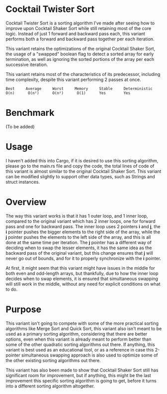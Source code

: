 # Cocktail Twister Sort
Cocktail Twister Sort is a sorting algorithm I've made after seeing how to improve upon Cocktail Shaker Sort while still retaining most of the core logic. 
Instead of just 1 forward and backward pass each, this variant performs both a forward and backward pass together per each iteration.

This variant retains the optimizations of the original Cocktail Shaker Sort, the usage of a "swapped" boolean flag to detect a sorted array for early termination, as well as
ignoring the sorted portions of the array per each successive iteration.

This variant retains most of the characteristics of its predecessor, including time complexity, despite this variant performing 2 passes at once.
```
Best     Average     Worst     Memory     Stable     Deterministic
O(n)      O(n²)      O(n²)      O(1)      Yes        Yes
```
# Benchmark
(To be added)

# Usage
I haven't added this into Cargo, if it is desired to use this sorting algorithm, please go to the main.rs file and copy the code, the total lines of code of this variant is almost similar to the original Cocktail Shaker Sort. This variant can be modified slightly to support other data types, such as Strings and struct instances.

# Overview
The way this variant works is that it has 1 outer loop, and 1 inner loop, compared to the original variant which has 2 inner loops, one for forward pass and one for backward pass. The inner loop uses 2 pointers **i** and **j**, the **i** pointer pushes the bigger elements to the right side of the array, while the **j** pointer pushes the elements to the left side of the array, and this is all done at the same time per iteration. The **j** pointer has a different way of deciding when to swap the lesser elements, it has the same idea as the backward pass of the original variant, but this change ensures that **j** will never go out of bounds, and for it to properly synchronize with the **i** pointer.

At first, it might seem that this variant might have issues in the middle for both even and odd-length arrays, but thankfully, due to how the inner loop decides when to swap elements, it is ensured that simultaneous swapping will still work in the middle, without any need for explicit conditions on what to do.

# Purpose
This variant isn't going to compete with some of the more practical sorting algorithms like Merge Sort and Quick Sort, this variant also isn't meant to be used as a
primary sorting algorithm, considering that there are better options, even when this variant is already meant to perform better than some of the other quadratic
sorting algorithms out there. If anything, this variant is best used as an educational tool, or as a reference in case this 2-pointer simultaneous swapping approach
is also used to optimize some of the other existing sorting algorithms out there.

This variant has also been made to show that Cocktail Shaker Sort still has significant room for improvement, but if anything, this might be the last improvement
this specific sorting algorithm is going to get, before it turns into a different sorting algorithm altogether.
